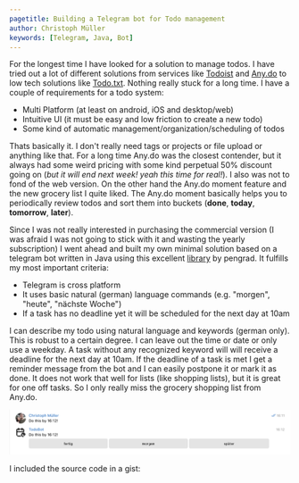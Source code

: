 ```yaml
---
pagetitle: Building a Telegram bot for Todo management
author: Christoph Müller
keywords: [Telegram, Java, Bot]
---
```


For the longest time I have looked for a solution to manage todos. I have tried out a lot of different solutions from services like [Todoist](https://todoist.com/) and [Any.do](https://www.any.do/) to low tech solutions like [Todo.txt](http://todotxt.org/). Nothing really stuck for a long time. I have a couple of requirements for a todo system:

- Multi Platform (at least on android, iOS and desktop/web)
- Intuitive UI (it must be easy and low friction to create a new todo)
- Some kind of automatic management/organization/scheduling of todos

Thats basically it. I don't really need tags or projects or file upload or anything like that. For a long time Any.do was the closest contender, but it always had some weird pricing with some kind perpetual 50% discount going on (*but it will end next week! yeah this time for real!*). I also was not to fond of the web version. On the other hand the Any.do moment feature and the new grocery list I quite liked. The Any.do moment basically helps you to periodically review todos and sort them into buckets (**done**, **today**, **tomorrow**, **later**).

Since I was not really interested in purchasing the commercial version (I was afraid I was not going to stick with it and wasting the yearly subscription) I went ahead and built my own minimal solution based on a telegram bot written in Java using this excellent [library](https://github.com/pengrad/java-telegram-bot-api) by pengrad. It fulfills my most important criteria:

- Telegram is cross platform
- It uses basic natural (german) language commands (e.g. "morgen", "heute", "nächste Woche")
- If a task has no deadline yet it will be scheduled for the next day at 10am

I can describe my todo using natural language and keywords (german only). This is robust to a certain degree. I can leave out the time or date or only use a weekday. A task without any recognized keyword will will receive a deadline for the next day at 10am. If the deadline of a task is met I get a reminder message from the bot and I can easily postpone it or mark it as done. It does not work that well for lists (like shopping lists), but it is great for one off tasks. So I only really miss the grocery shopping list from Any.do.

![A basic interaction with the bot (excuse the german buttons meaning *done*, *tomorrow*, *later*)](./2022-03-06_telegram_bot_for_todo_management.assets/telegram-bot.png)


I included the source code in a gist:

<script src="https://gist.github.com/raytracer/d334543fecc446232c8a45c1087a51b6.js"></script>
